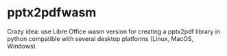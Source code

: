 # pptx2pdfwasm
Crazy idea: use Libre Office wasm version for creating a pptx2pdf library in python compatible with several desktop platforms (Linux, MacOS, Windows)
